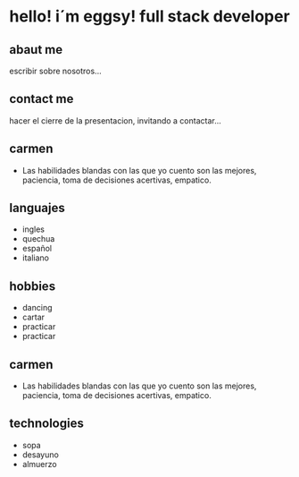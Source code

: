 
# hello! i´m eggsy! full stack developer

## abaut me

escribir sobre nosotros...

## contact me 
hacer el cierre de la presentacion, invitando a contactar...


## carmen
- Las habilidades blandas con las que yo cuento son las mejores, paciencia, toma de decisiones acertivas, empatico.

## languajes
- ingles
- quechua
- español
- italiano
## hobbies
- dancing
- cartar
- practicar
- practicar

## carmen
- Las habilidades blandas con las que yo cuento son las mejores, paciencia, toma de decisiones acertivas, empatico.

## technologies
- sopa
- desayuno
- almuerzo